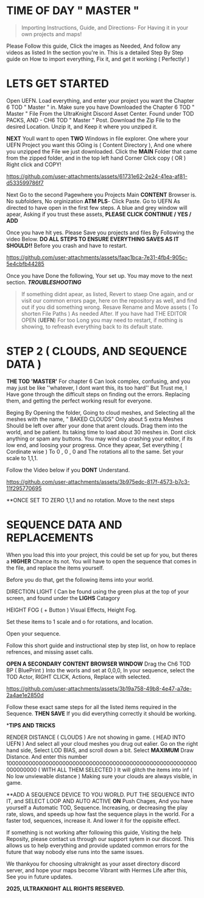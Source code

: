 # TIME OF DAY " MASTER " 
> Importing Instructions, Guide, and Directions- For Having it in your own projects and maps!

Please Follow this guide, Click the images as Needed, And follow any videos as listed In the section you're in. This is a detailed Step By Step guide on How to import everything, Fix it, and get it working ( Perfectly! )


# LETS GET STARTED
Open UEFN. Load everything, and enter your project you want the Chapter 6 TOD " Master " in. Make sure you have Downloaded the Chapter 6 TOD " Master " File From the UltraKnight Discord Asset Center. Found under TOD PACKS, AND - CH6 TOD " Master " Post.
Download the Zip File to the desired Location. Unzip it, and Keep it where you unziped it.


**NEXT** Youll want to open **TWO** Windows in file explorer. One where your UEFN Project you want this GOing is ( Content Directory ), And one where you unzipped the File we just downloaded. 
Click the **MAIN** Folder that came from the zipped folder, and in the top left hand Corner Click copy ( OR ) Right click and COPY!

https://github.com/user-attachments/assets/61731e62-2e24-41ea-af81-d533599786f7

Next Go to the second Pagewhere you Projects Main **CONTENT** Browser is. No subfolders, No orginization **ATM PLS**- Click Paste. Go to UEFN As directed to have open in the first few steps.
A blue and grey window will apear, Asking if you trust these assets, **PLEASE CLICK CONTINUE / YES / ADD**

Once you have hit yes. Please Save you projects and files By Following the video Below. **DO ALL STEPS TO ENSURE EVERYTHING SAVES AS IT SHOULD!!** Before you crash and have to restart.

https://github.com/user-attachments/assets/faac1bca-7e31-4fb4-905c-5e4cbfb44285

Once you have Done the following, Your set up. You may move to the next section. 
***TROUBLESHOOTING*** 

> If something didnt apear, as listed, Revert to staep One again, and or visit our common errors page, here on the repository as well, and find out if you did something wrong.
> Resave Rename and Move assets ( To shorten File Paths ) As needed After.
> If you have had THE EDITOR OPEN (**UEFN**) For too Long you may need to restart, if nothing is showing, to refreash everything back to its default state.


# STEP 2 ( CLOUDS, AND SEQUENCE DATA )

**THE TOD 'MASTER'** For chapter 6 Can look complex, confusing, and you may just be like ''whatever, I dont want this, its too hard'' But Trust me, I Have gone through the difficult steps on finding out the errors. Replacing them, and getting the perfect working result for everyone.

Beging By Opening the folder, Going to cloud meshes, and Selecting all the meshes with the name,  " BAKED CLOUDS" Only about 5 extra Meshes Should be left over after your done that arent clouds.
Drag them into the world, and be patient. Its taking time to load about 30 meshes in. Dont click anything or spam any buttons. You may wind up crashing your editor, if its low end, and loosing your progress.
Once they apear, Set everything ( Cordinate wise ) To 0 , 0 , 0           and The rotations all to the same. Set your scale to 1,1,1.

Follow the Video below if you **DONT** Understand.


https://github.com/user-attachments/assets/3b975edc-817f-4573-b7c3-11f295770695



**ONCE SET TO ZERO 1,1,1 and no rotation. Move to the next steps

# SEQUENCE DATA AND REPLACEMENTS

When you load this into your project, this could be set up for you, but theres a **HIGHER** Chance its not. You will have to open the sequence that comes in the file, and replace the items yourself. 

Before you do that, get the following items into your world.


DIRECTION LIGHT ( Can be found using the green plus at the top of your screen, and found under the **LIGHS** Catagory

HEIGHT FOG ( + Button ) Visual Effects, Height Fog.


Set these items to 1 scale and o for rotations, and location.

Open your sequence.

Follow this short guide and instructional step by step list, on how to replace refrences, and missing asset calls.

**OPEN A SECONDARY CONTENT BROWSER WINDOW** Drag the Ch6 TOD BP ( BluePrint ) Into the worls and set at 0,0,0,
In your sequence, select the TOD Actor, RIGHT CLICK, Actions, Replace with selected.


https://github.com/user-attachments/assets/3b19a758-49b8-4e47-a7de-2a4ae1e2850d



Follow these exact same steps for all the listed items required in the Sequence. **THEN SAVE**
If you did everything correctly it should be working.

***TIPS AND TRICKS**

RENDER DISTANCE ( CLOUDS  ) Are not showing in game. ( HEAD INTO UEFN ) And select all your cloud meshes you drug out ealier. Go on the right hand side, Select LOD BIAS, and scroll down a bit. Select **MAXIMUM** Draw Distance. And enter this number 100000000000000000000000000000000000000000000000000000000000000000 ( WITH ALL THEM SELECTED )
It will glitch the items into inf ( No low unviewable distance ) Making sure your clouds are always visible, in game.

**ADD A SEQUENCE DEVICE TO YOU WORLD. PUT THE SEQUENCE INTO IT, and SELECT LOOP AND AUTO ACTIVE **ON** Push Chages, And you have yourself a Automatic TOD, Sequence. 
Increasing, or decreasing the play rate, slows, and speeds up how fast the sequence plays in the world. For a faster tod, sequences, increase it. And lower it for the oppisite effect.

If something is not working after following this guide, Visiting the help Reposity, please contact us through our support sytem in our discord. This allows us to help everything and provide updated common errors for the future that way nobody else runs into the same issues.


We thankyou for choosing ultraknight as your asset directory discord server, and hope your maps become Vibrant with Hermes Life after this, See you in future updates. 

**2025, ULTRAKNIGHT ALL RIGHTS RESERVED.**
